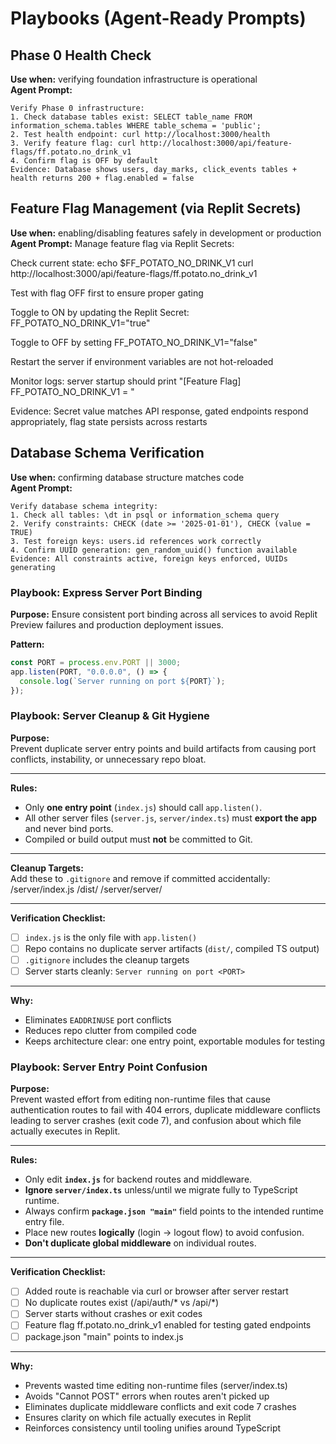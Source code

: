 # Playbooks (Agent-Ready Prompts)

## Phase 0 Health Check
**Use when:** verifying foundation infrastructure is operational  
**Agent Prompt:**
```
Verify Phase 0 infrastructure:
1. Check database tables exist: SELECT table_name FROM information_schema.tables WHERE table_schema = 'public';
2. Test health endpoint: curl http://localhost:3000/health
3. Verify feature flag: curl http://localhost:3000/api/feature-flags/ff.potato.no_drink_v1
4. Confirm flag is OFF by default
Evidence: Database shows users, day_marks, click_events tables + health returns 200 + flag.enabled = false
```

## Feature Flag Management (via Replit Secrets)
**Use when:** enabling/disabling features safely in development or production  
**Agent Prompt:**
Manage feature flag via Replit Secrets:

Check current state:
echo $FF_POTATO_NO_DRINK_V1
curl http://localhost:3000/api/feature-flags/ff.potato.no_drink_v1

Test with flag OFF first to ensure proper gating

Toggle to ON by updating the Replit Secret: FF_POTATO_NO_DRINK_V1="true"

Toggle to OFF by setting FF_POTATO_NO_DRINK_V1="false"

Restart the server if environment variables are not hot-reloaded

Monitor logs: server startup should print "[Feature Flag] FF_POTATO_NO_DRINK_V1 = <value>"

Evidence: Secret value matches API response, gated endpoints respond appropriately, flag state persists across restarts

## Database Schema Verification
**Use when:** confirming database structure matches code  
**Agent Prompt:**
```
Verify database schema integrity:
1. Check all tables: \dt in psql or information_schema query
2. Verify constraints: CHECK (date >= '2025-01-01'), CHECK (value = TRUE)
3. Test foreign keys: users.id references work correctly
4. Confirm UUID generation: gen_random_uuid() function available
Evidence: All constraints active, foreign keys enforced, UUIDs generating
```

### Playbook: Express Server Port Binding

**Purpose:** Ensure consistent port binding across all services to avoid Replit Preview failures and production deployment issues.

**Pattern:**
```js
const PORT = process.env.PORT || 3000;
app.listen(PORT, "0.0.0.0", () => {
  console.log(`Server running on port ${PORT}`);
});
```

### Playbook: Server Cleanup & Git Hygiene

**Purpose:**  
Prevent duplicate server entry points and build artifacts from causing port conflicts, instability, or unnecessary repo bloat.

---

**Rules:**  
- Only **one entry point** (`index.js`) should call `app.listen()`.  
- All other server files (`server.js`, `server/index.ts`) must **export the app** and never bind ports.  
- Compiled or build output must **not** be committed to Git.

---

**Cleanup Targets:**  
Add these to `.gitignore` and remove if committed accidentally:  
/server/index.js
/dist/
/server/server/


---

**Verification Checklist:**  
- [ ] `index.js` is the only file with `app.listen()`  
- [ ] Repo contains no duplicate server artifacts (`dist/`, compiled TS output)  
- [ ] `.gitignore` includes the cleanup targets  
- [ ] Server starts cleanly: `Server running on port <PORT>`  

---

**Why:**  
- Eliminates `EADDRINUSE` port conflicts  
- Reduces repo clutter from compiled code  
- Keeps architecture clear: one entry point, exportable modules for testing

### Playbook: Server Entry Point Confusion

**Purpose:**  
Prevent wasted effort from editing non-runtime files that cause authentication routes to fail with 404 errors, duplicate middleware conflicts leading to server crashes (exit code 7), and confusion about which file actually executes in Replit.

---

**Rules:**  
- Only edit **`index.js`** for backend routes and middleware.  
- **Ignore `server/index.ts`** unless/until we migrate fully to TypeScript runtime.  
- Always confirm **`package.json "main"`** field points to the intended runtime entry file.  
- Place new routes **logically** (login → logout flow) to avoid confusion.  
- **Don't duplicate global middleware** on individual routes.

---

**Verification Checklist:**  
- [ ] Added route is reachable via curl or browser after server restart  
- [ ] No duplicate routes exist (/api/auth/* vs /api/*)  
- [ ] Server starts without crashes or exit codes  
- [ ] Feature flag ff.potato.no_drink_v1 enabled for testing gated endpoints  
- [ ] package.json "main" points to index.js  

---

**Why:**  
- Prevents wasted time editing non-runtime files (server/index.ts)  
- Avoids "Cannot POST" errors when routes aren't picked up  
- Eliminates duplicate middleware conflicts and exit code 7 crashes  
- Ensures clarity on which file actually executes in Replit  
- Reinforces consistency until tooling unifies around TypeScript